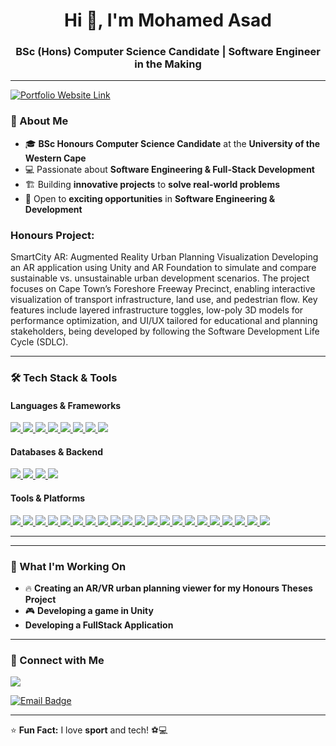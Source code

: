 <h1 align="center">Hi 👋, I'm Mohamed Asad</h1>
<h3 align="center">BSc (Hons) Computer Science Candidate | Software Engineer in the Making</h3>

---

<a href="https://mohamedasad10.github.io/portfolioWebsite/" target="_blank">
  <img src="https://img.shields.io/badge/Visit%20Portfolio-Click%20Here-blue?style=for-the-badge" alt="Portfolio Website Link">
</a>


### 🌟 About Me
- 🎓 **BSc Honours Computer Science Candidate** at the **University of the Western Cape**  
- 💻 Passionate about **Software Engineering & Full-Stack Development**  
- 🏗️ Building **innovative projects** to **solve real-world problems**  
- 🚀 Open to **exciting opportunities** in **Software Engineering & Development**  

### Honours Project: 

SmartCity AR: Augmented Reality Urban Planning Visualization
Developing an AR application using Unity and AR Foundation to simulate and compare sustainable vs. unsustainable urban development scenarios. The project focuses on Cape Town’s Foreshore Freeway Precinct, enabling interactive visualization of transport infrastructure, land use, and pedestrian flow. Key features include layered infrastructure toggles, low-poly 3D models for performance optimization, and UI/UX tailored for educational and planning stakeholders, being developed by following the Software Development Life Cycle (SDLC).

---

### 🛠️ Tech Stack & Tools  
#### **Languages & Frameworks**
<p align="left">
    <a href="https://openjdk.java.net/" target="_blank">
        <img src="https://img.shields.io/badge/Java-ED8B00?style=for-the-badge&logo=openjdk&logoColor=white"/>
    </a>
    <a href="https://www.javascript.com/" target="_blank">
        <img src="https://img.shields.io/badge/JavaScript-F7DF1E?style=for-the-badge&logo=javascript&logoColor=black"/>
    </a>
    <a href="https://nodejs.org/" target="_blank">
        <img src="https://img.shields.io/badge/Node.js-339933?style=for-the-badge&logo=node.js&logoColor=white"/>
    </a>
    <a href="https://www.php.net/" target="_blank">
        <img src="https://img.shields.io/badge/PHP-777BB4?style=for-the-badge&logo=php&logoColor=white"/>
    </a>
    <a href="https://www.python.org/" target="_blank">
        <img src="https://img.shields.io/badge/Python-3776AB?style=for-the-badge&logo=python&logoColor=white"/>
    </a>
    <a href="https://html.spec.whatwg.org/" target="_blank">
        <img src="https://img.shields.io/badge/HTML5-E34F26?style=for-the-badge&logo=html5&logoColor=white"/>
    </a>
    <a href="https://www.w3.org/TR/CSS/" target="_blank">
        <img src="https://img.shields.io/badge/CSS3-1572B6?style=for-the-badge&logo=css3&logoColor=white"/>
    </a>
    <a href="https://learn.microsoft.com/en-us/dotnet/csharp/" target="_blank">
    <img src="https://img.shields.io/badge/C%23-239120?style=for-the-badge&logo=c-sharp&logoColor=white"/>
    </a>
</p>

#### **Databases & Backend**
<p align="left">
    <a href="https://www.mysql.com/" target="_blank">
        <img src="https://img.shields.io/badge/MySQL-4479A1?style=for-the-badge&logo=mysql&logoColor=white"/>
    </a>
    <a href="https://www.mongodb.com/" target="_blank">
        <img src="https://img.shields.io/badge/MongoDB-47A248?style=for-the-badge&logo=mongodb&logoColor=white"/>
    </a>
    <a href="https://httpd.apache.org/" target="_blank">
        <img src="https://img.shields.io/badge/Apache-D22128?style=for-the-badge&logo=apache&logoColor=white"/>
    </a>
    <a href="https://www.javascript.com/" target="_blank">
        <img src="https://img.shields.io/badge/JavaScript-F7DF1E?style=for-the-badge&logo=javascript&logoColor=black"/>
    </a>
</p>

#### **Tools & Platforms**
<p align="left">
    <a href="https://www.linux.org/" target="_blank">
        <img src="https://img.shields.io/badge/Linux-FCC624?style=for-the-badge&logo=linux&logoColor=black"/>
    </a>
    <a href="https://git-scm.com/" target="_blank">
        <img src="https://img.shields.io/badge/Git-F05032?style=for-the-badge&logo=git&logoColor=white"/>
    </a>
    <a href="https://github.com/" target="_blank">
        <img src="https://img.shields.io/badge/GitHub-181717?style=for-the-badge&logo=github&logoColor=white"/>
    </a>
    <a href="https://www.gnu.org/software/bash/" target="_blank">
        <img src="https://img.shields.io/badge/Bash-4EAA25?style=for-the-badge&logo=gnu-bash&logoColor=white"/>
    </a>
    <a href="https://ubuntu.com/" target="_blank">
        <img src="https://img.shields.io/badge/Ubuntu-E95420?style=for-the-badge&logo=ubuntu&logoColor=white"/>
    </a>
    <a href="https://www.adobe.com/products/photoshop.html" target="_blank">
        <img src="https://img.shields.io/badge/Adobe%20Photoshop-31A8FF?style=for-the-badge&logo=adobephotoshop&logoColor=white"/>
    </a>
    <a href="https://unity.com/" target="_blank">
        <img src="https://img.shields.io/badge/Unity-100000?style=for-the-badge&logo=unity&logoColor=white"/>
    </a>
    <!-- Chrome DevTools -->
    <a href="https://developer.chrome.com/docs/devtools/" target="_blank">
    <img src="https://img.shields.io/badge/Chrome_DevTools-4285F4?style=for-the-badge&logo=google-chrome&logoColor=white"/>
    </a>
    <!-- XAMPP -->
    <a href="https://www.apachefriends.org/index.html" target="_blank">
    <img src="https://img.shields.io/badge/XAMPP-FB7A24?style=for-the-badge&logo=apache&logoColor=white"/>
    </a>
    <!-- SSH -->
    <a href="https://www.ssh.com/academy/ssh" target="_blank">
    <img src="https://img.shields.io/badge/SSH-000000?style=for-the-badge&logo=gnu-bash&logoColor=white"/>
    </a>
    <!-- WSL -->
    <a href="https://learn.microsoft.com/en-us/windows/wsl/" target="_blank">
    <img src="https://img.shields.io/badge/WSL-008080?style=for-the-badge&logo=windows&logoColor=white"/>
    </a>
    <!-- Visual Studio 2022 -->
<a href="https://visualstudio.microsoft.com/vs/" target="_blank">
    <img src="https://img.shields.io/badge/Visual_Studio_2022-5C2D91?style=for-the-badge&logo=visual-studio&logoColor=white"/>
</a>

<!-- Visual Studio -->
<a href="https://visualstudio.microsoft.com/" target="_blank">
    <img src="https://img.shields.io/badge/Visual_Studio-5C2D91?style=for-the-badge&logo=visual-studio&logoColor=white"/>
</a>

<!-- Jupyter -->
<a href="https://jupyter.org/" target="_blank">
    <img src="https://img.shields.io/badge/Jupyter-F37626?style=for-the-badge&logo=jupyter&logoColor=white"/>
</a>

<!-- Autodesk -->
<a href="https://www.autodesk.com/" target="_blank">
    <img src="https://img.shields.io/badge/Autodesk-0696D7?style=for-the-badge&logo=autodesk&logoColor=white"/>
</a>

<!-- 3ds Max -->
<a href="https://www.autodesk.com/products/3ds-max/overview" target="_blank">
    <img src="https://img.shields.io/badge/3ds_Max-0176C3?style=for-the-badge&logo=autodesk&logoColor=white"/>
</a>

<!-- Arduino -->
<a href="https://www.arduino.cc/" target="_blank">
    <img src="https://img.shields.io/badge/Arduino-00979D?style=for-the-badge&logo=arduino&logoColor=white"/>
</a>

<!-- Raspberry Pi -->
<a href="https://www.raspberrypi.org/" target="_blank">
    <img src="https://img.shields.io/badge/Raspberry_Pi-C51A4A?style=for-the-badge&logo=raspberry-pi&logoColor=white"/>
</a>

<!-- Photopea -->
<a href="https://www.photopea.com/" target="_blank">
    <img src="https://img.shields.io/badge/Photopea-18A497?style=for-the-badge&logo=photopea&logoColor=white"/>
</a>

<!-- VR -->
<a href="https://en.wikipedia.org/wiki/Virtual_reality" target="_blank">
    <img src="https://img.shields.io/badge/Virtual_Reality-0A0A0A?style=for-the-badge&logo=oculus&logoColor=white"/>
    </a>

        
<a href="https://en.wikipedia.org/wiki/Augmented_reality" target="_blank">
    <img src="https://img.shields.io/badge/Augmented_Reality-FF6F00?style=for-the-badge&logo=google-ar&logoColor=white"/>
    </a>
</p>


---



---

### 🎯 What I'm Working On  
- 🔥 **Creating an AR/VR urban planning viewer for my Honours Theses Project**  
- 🎮 **Developing a game in Unity**
-  **Developing a FullStack Application**

---
### 🔗 Connect with Me
<p align="left">
    <a href="https://www.linkedin.com/in/mabandarkar/" target="_blank">
        <img src="https://img.shields.io/badge/LinkedIn-0077B5?style=for-the-badge&logo=linkedin&logoColor=white" />
    </a>
</p>

<a href="mailto:mohamedasad11914@gmail.com" target="_blank">
  <img src="https://img.shields.io/badge/Email-mohamedasad11914@gmail.com-D14836?style=for-the-badge&logo=gmail&logoColor=white" alt="Email Badge"/>
</a>


---

⭐ **Fun Fact:** I love **sport** and tech! ⚽💻  


